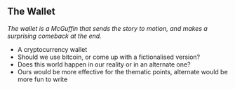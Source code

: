 ## The Wallet

_The wallet is a McGuffin that sends the story to motion, and makes a surprising comeback at the end._

- A cryptocurrency wallet
- Should we use bitcoin, or come up with a fictionalised version?
- Does this world happen in our reality or in an alternate one?
- Ours would be more effective for the thematic points, alternate would be more fun to write
